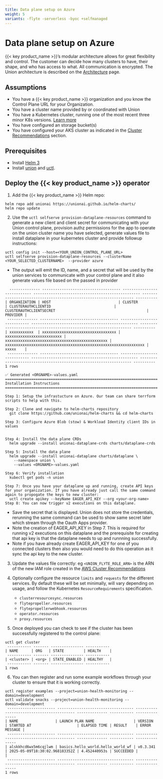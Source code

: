 ```yaml
---
title: Data plane setup on Azure
weight: 5
variants: -flyte -serverless -byoc +selfmanaged
---
```


# Data plane setup on Azure

{{< key product_name >}}’s modular architecture allows for great flexibility and control. The customer can decide how many clusters to have, their shape, and who has access to what. All communication is encrypted.  The Union architecture is described on the [Architecture](../../architecture) page.

## Assumptions
* You have a {{< key product_name >}} organization and you know the Control Plane URL for your Organization.
* You have a cluster name provided by or coordinated with Union
* You have a Kubernetes cluster, running one of the most recent three minor K8s versions. [Learn more](https://kubernetes.io/releases/version-skew-policy/)
* You have configured an storage bucket(s)
* You have configured your AKS cluster as indicated in the [Cluster Recommendations](./cluster-recommendations.md/#aks) section.


## Prerequisites
* Install [Helm 3](https://helm.sh/docs/intro/install/)
* Install [union](../api-reference/union-cli) and [uctl](../api-reference/uctl-cli).


## Deploy the {{< key product_name >}} operator

1. Add the {{< key product_name >}} Helm repo:
```shell
helm repo add unionai https://unionai.github.io/helm-charts/
helm repo update
```

2. Use the `uctl selfserve provision-dataplane-resources` command to generate a new client and client secret for communicating with your Union control plane, provision authz permissions for the app to operate on the union cluster name you have selected, generate values file to install dataplane in your kubernetes cluster and provide followup instructions:
```shell
uctl config init --host=<YOUR_UNION_CONTROL_PLANE_URL>
uctl selfserve provision-dataplane-resources --clusterName <YOUR_SELECTED_CLUSTERNAME>  --provider azure
```
* The output will emit the ID, name, and a secret that will be used by the union services to communicate with your control plane and it also generate values file based on the passed in provider
```shell
  -------------- ------------------------------------ ---------------------------- ------------------------------------------------- ------------------------------------------------------------------ ---------- 
| ORGANIZATION | HOST                               | CLUSTER                    | CLUSTERAUTHCLIENTID                             | CLUSTERAUTHCLIENTSECRET                                          | PROVIDER |
 -------------- ------------------------------------ ---------------------------- ------------------------------------------------- ------------------------------------------------------------------ ---------- 
| xxxxxxxxxxx  | xxxxxxxxxxxxxxxxxxxxxxxxxxxxxxxxxx | xxxxxxxxxxxxxxxxxxxxxxxxxx | xxxxxxxxxxxxxxxxxxxxxxxxxxxxxxxxxxxxxxxxxxxxxxx | xxxxxxxxxxxxxxxxxxxxxxxxxxxxxxxxxxxxxxxxxxxxxxxxxxxxxxxxxxxxxxxx | xxxxx    |
 -------------- ------------------------------------ ---------------------------- ------------------------------------------------- ------------------------------------------------------------------ ---------- 
1 rows

✅ Generated <ORGNAME>-values.yaml
======================================================================
Installation Instructions
======================================================================

Step 1: Setup the infrastucture on Azure. Our team can share terrform scripts to help with this.

Step 2: Clone and navigate to helm-charts repository
  git clone https://github.com/unionai/helm-charts && cd helm-charts

Step 3: Configure Azure Blob (stow) & Workload Identity client IDs in values


Step 4: Install the data plane CRDs
  helm upgrade --install unionai-dataplane-crds charts/dataplane-crds

Step 5: Install the data plane
  helm upgrade --install unionai-dataplane charts/dataplane \
    --namespace union \
    --values <ORGNAME>-values.yaml

Step 6: Verify installation
  kubectl get pods -n union

Step 7: Once you have your dataplane up and running, create API keys for your organization. If you have already just call the same command again to propogate the keys to new cluster:
  uctl create apikey --keyName EAGER_API_KEY --org <your-org-name>
Step 8: You can now trigger v2 executions on this dataplane.
```
* Save the secret that is displayed. Union does not store the credentials, rerunning the same command can be used to show same secret later which stream through the Oauth Apps provider.
* Note the creation of EAGER_API_KEY in Step 7. This is required for running v2 executions on this dataplane and the prerequisite for creating that api key is that the dataplane needs to up and runnning successfully.
* Note if you have already create EAGER_API_KEY for one of you connected clusters then also you would need to do this operation as it sync the api key to the new cluster.


3.  Update the values file correctly:
    eg  `<UNION_FLYTE_ROLE_ARN>` is the ARN of the new IAM role created in the [AWS Cluster Recommendations](./cluster-recommendations.md#iam)

4. Optionally configure the resource `limits` and `requests` for the different services.  By default these will be set minimally, will vary depending on usage, and follow the Kubernetes `ResourceRequirements` specification.
   * `clusterresourcesync.resources`
   * `flytepropeller.resources`
   * `flytepropellerwebhook.resources`
   * `operator.resources`
   * `proxy.resources`

5. Once deployed you can check to see if the cluster has been successfully registered to the control plane:

```shell
uctl get cluster
 ----------- ------- --------------- -----------
| NAME      | ORG   | STATE         | HEALTH    |
 ----------- ------- --------------- -----------
| <cluster> | <org> | STATE_ENABLED | HEALTHY   |
 ----------- ------- --------------- -----------
1 rows
```

6. You can then register and run some example workflows through your cluster to ensure that it is working correctly.

```shell
uctl register examples --project=union-health-monitoring --domain=development
uctl validate snacks --project=union-health-monitoring --domain=development
 ---------------------- ----------------------------------- ---------- -------------------------------- -------------- ----------- ---------------
| NAME                 | LAUNCH PLAN NAME                  | VERSION  | STARTED AT                     | ELAPSED TIME | RESULT    | ERROR MESSAGE |
 ---------------------- ----------------------------------- ---------- -------------------------------- -------------- ----------- ---------------
| alskkhcd6wx5m6cqjlwm | basics.hello_world.hello_world_wf | v0.3.341 | 2025-05-09T18:30:02.968183352Z | 4.452440953s | SUCCEEDED |               |
 ---------------------- ----------------------------------- ---------- -------------------------------- -------------- ----------- ---------------
1 rows
```